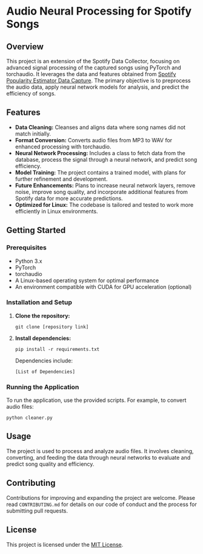 # Audio Neural Processing for Spotify Songs

## Overview
This project is an extension of the Spotify Data Collector, focusing on advanced signal processing of the captured songs using PyTorch and torchaudio. It leverages the data and features obtained from [Spotify Popularity Estimator Data Capture](https://github.com/navidfalah/Spotify-Popularity-Estimator-DataCapture). The primary objective is to preprocess the audio data, apply neural network models for analysis, and predict the efficiency of songs.

## Features
- **Data Cleaning:** Cleanses and aligns data where song names did not match initially.
- **Format Conversion:** Converts audio files from MP3 to WAV for enhanced processing with torchaudio.
- **Neural Network Processing:** Includes a class to fetch data from the database, process the signal through a neural network, and predict song efficiency.
- **Model Training:** The project contains a trained model, with plans for further refinement and development.
- **Future Enhancements:** Plans to increase neural network layers, remove noise, improve song quality, and incorporate additional features from Spotify data for more accurate predictions.
- **Optimized for Linux:** The codebase is tailored and tested to work more efficiently in Linux environments.

## Getting Started

### Prerequisites
- Python 3.x
- PyTorch
- torchaudio
- A Linux-based operating system for optimal performance
- An environment compatible with CUDA for GPU acceleration (optional)

### Installation and Setup
1. **Clone the repository:**
   ```
   git clone [repository link]
   ```
2. **Install dependencies:**
   ```
   pip install -r requirements.txt
   ```
   Dependencies include:
   ```
   [List of Dependencies]
   ```

### Running the Application
To run the application, use the provided scripts. For example, to convert audio files:
```
python cleaner.py
```

## Usage
The project is used to process and analyze audio files. It involves cleaning, converting, and feeding the data through neural networks to evaluate and predict song quality and efficiency.

## Contributing
Contributions for improving and expanding the project are welcome. Please read `CONTRIBUTING.md` for details on our code of conduct and the process for submitting pull requests.

## License
This project is licensed under the [MIT License](LICENSE.md).
